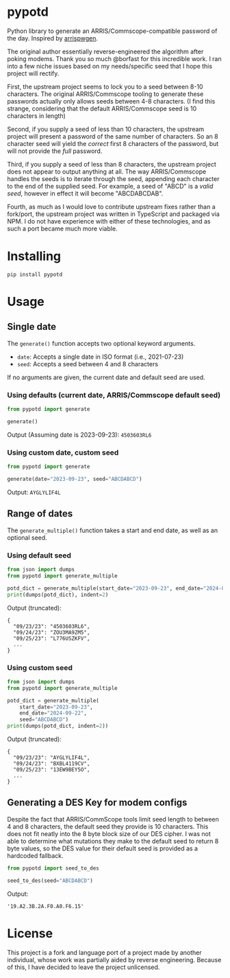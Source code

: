 # pypotd

Python library to generate an ARRIS/Commscope-compatible password of the day.
Inspired by [arrispwgen](https://github.com/borfast/arrispwgen).

The original author essentially reverse-engineered the algorithm after poking modems. Thank you so much @borfast for this incredible work. I ran into a few niche issues based on my needs/specific seed that I hope this project will rectify.

First, the upstream project seems to lock you to a seed between 8-10 characters. The original ARRIS/Commscope tooling to generate these passwords actually only allows seeds between 4-8 characters. (I find this strange, considering that the default ARRIS/Commscope seed is 10 characters in length)

Second, if you supply a seed of less than 10 characters, the upstream project will present a password of the same number of characters. So an 8 character seed will yield the _correct_ first 8 characters of the password, but will not provide the _full_ password.

Third, if you supply a seed of less than 8 characters, the upstream project does not appear to output anything at all. The way ARRIS/Commscope handles the seeds is to iterate through the seed, appending each character to the end of the supplied seed. For example, a seed of "ABCD" is a _valid seed_, however in effect it will become "ABCDABCDAB".

Fourth, as much as I would love to contribute upstream fixes rather than a fork/port, the upstream project was written in TypeScript and packaged via NPM. I do not have experience with either of these technologies, and as such a port became much more viable.

# Installing

`pip install pypotd`

# Usage

## Single date

The `generate()` function accepts two optional keyword arguments.

- `date`: Accepts a single date in ISO format (i.e., 2021-07-23)
- `seed`: Accepts a seed between 4 and 8 characters

If no arguments are given, the current date and default seed are used.

### Using defaults (current date, ARRIS/Commscope default seed)

```python
from pypotd import generate

generate()
```

Output (Assuming date is 2023-09-23): `4503603RL6`

### Using custom date, custom seed

```python
from pypotd import generate

generate(date="2023-09-23", seed="ABCDABCD")
```

Output: `AYGLYLIF4L`

## Range of dates

The `generate_multiple()` function takes a start and end date, as well as an optional seed.

### Using default seed

```python
from json import dumps
from pypotd import generate_multiple

potd_dict = generate_multiple(start_date="2023-09-23", end_date="2024-09-22")
print(dumps(potd_dict), indent=2)
```

Output (truncated):

```
{
  "09/23/23": "4503603RL6",
  "09/24/23": "ZOU3MA9ZM5",
  "09/25/23": "L776USZKFV",
  ...
}
```

### Using custom seed

```python
from json import dumps
from pypotd import generate_multiple

potd_dict = generate_multiple(
    start_date="2023-09-23",
    end_date="2024-09-22",
    seed="ABCDABCD")
print(dumps(potd_dict, indent=2))
```

Output (truncated):

```
{
  "09/23/23": "AYGLYLIF4L",
  "09/24/23": "BXBL4119CV",
  "09/25/23": "13EW9BEY5O",
  ...
}
```

## Generating a DES Key for modem configs

Despite the fact that ARRIS/CommScope tools limit seed length to between 4 and 8 characters, the default seed they provide is 10 characters. This does not fit neatly into the 8 byte block size of our DES cipher. I was not able to determine what mutations they make to the default seed to return 8 byte values, so the DES value for their default seed is provided as a hardcoded fallback.

```python
from pypotd import seed_to_des

seed_to_des(seed="ABCDABCD")
```

Output:

```
'19.A2.3B.2A.F0.A0.F6.15'
```

# License
This project is a fork and language port of a project made by another individual, whose work was partially aided by reverse engineering. Because of this, I have decided to leave the project unlicensed.
